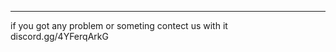-----------------------------------------------------------------------------------------------------------------------------------------------------------------------
if you got any problem or someting contect us with it discord.gg/4YFerqArkG
